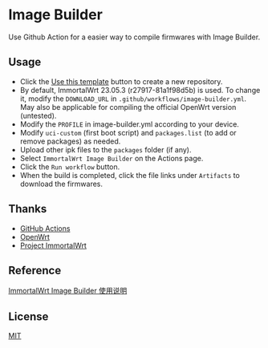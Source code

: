# Image Builder

Use Github Action for a easier way to compile firmwares with Image Builder.

## Usage

- Click the [Use this template](https://github.com/noviachen/Image-Builder/generate) button to create a new repository.
- By default, ImmortalWrt 23.05.3 (r27917-81a1f98d5b) is used. To change it, modify the `DOWNLOAD_URL` in `.github/workflows/image-builder.yml`. May also be applicable for compiling the official OpenWrt version (untested).
- Modify the `PROFILE` in image-builder.yml according to your device.
- Modify `uci-custom` (first boot script) and `packages.list` (to add or remove packages) as needed.
- Upload other ipk files to the `packages` folder (if any).
- Select `ImmortalWrt Image Builder` on the Actions page.
- Click the `Run workflow` button.
- When the build is completed, click the file links under `Artifacts` to download the firmwares.

## Thanks

- [GitHub Actions](https://github.com/features/actions)
- [OpenWrt](https://github.com/openwrt/openwrt)
- [Project ImmortalWrt](https://github.com/immortalwrt/immortalwrt)

## Reference

[ImmortalWrt Image Builder 使用说明](https://github.com/1715173329/blog/issues/8)

## License

[MIT](https://github.com/noviachen/Image-Builder/blob/main/LICENSE)
